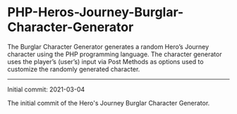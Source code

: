 # PHP-Heros-Journey-Burglar-Character-Generator
The Burglar Character Generator generates a random Hero’s Journey character using the PHP programming language. The character generator uses the player’s (user’s) input via Post Methods as options used to customize the randomly generated character.

------------------

Initial commit: 2021-03-04

The initial commit of the Hero's Journey Burglar Character Generator.
